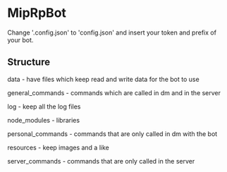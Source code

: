 # MipRpBot
Change '.config.json' to 'config.json' and insert your token and prefix of your bot.


Structure
-----------
data - have files which keep read and write data for the bot to use

general_commands - commands which are called in dm and in the server

log - keep all the log files

node_modules - libraries

personal_commands - commands that are only called in dm with the bot

resources - keep images and a like

server_commands - commands that are only called in the server